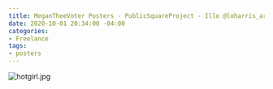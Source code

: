 ```yaml
---
title: MeganTheeVoter Posters - PublicSquareProject - Illo @loharris_art
date: 2020-10-01 20:34:00 -04:00
categories:
- Freelance
tags:
- posters
---
```


![hotgirl.jpg](/uploads/hotgirl.jpg)